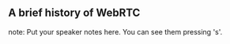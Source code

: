 ##  A brief history of WebRTC

note:
    Put your speaker notes here.
    You can see them pressing 's'.
